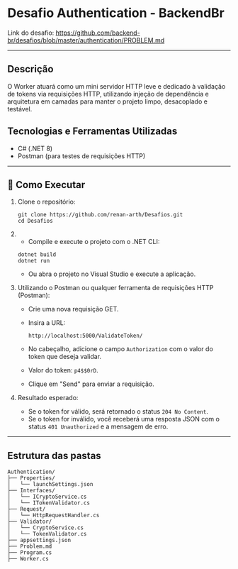 ﻿# Desafio Authentication - BackendBr

Link do desafio: https://github.com/backend-br/desafios/blob/master/authentication/PROBLEM.md

---

## Descrição

O Worker atuará como um mini servidor HTTP leve e dedicado à validação de tokens via requisições HTTP,
utilizando injeção de dependência e arquitetura em camadas para manter o projeto limpo, desacoplado e testável.

## Tecnologias e Ferramentas Utilizadas
- C# (.NET 8)
- Postman (para testes de requisições HTTP)

---

## 🚀 Como Executar

1. Clone o repositório:
   ```
   git clone https://github.com/renan-arth/Desafios.git
   cd Desafios
   ```

2. - Compile e execute o projeto com o .NET CLI:
	```
	dotnet build
	dotnet run
    ```

   - Ou abra o projeto no Visual Studio e execute a aplicação.

3. Utilizando o Postman ou qualquer ferramenta de requisições HTTP (Postman):

   - Crie uma nova requisição GET.
   - Insira a URL:
	 ```
	 http://localhost:5000/ValidateToken/
	 ```
   - No cabeçalho, adicione o campo `Authorization` com o valor do token que deseja validar.
	- Valor do token: `p4$$0rD`.

   - Clique em "Send" para enviar a requisição.

4. Resultado esperado:
   - Se o token for válido, será retornado o status `204 No Content`.
   - Se o token for inválido, você receberá uma resposta JSON com o status `401 Unauthorized` e a mensagem de erro.

---

## Estrutura das pastas

```
Authentication/
├── Properties/
│   └── launchSettings.json
├── Interfaces/
│   └── ICryptoService.cs
│   └── ITokenValidator.cs
├── Request/
│   └── HttpRequestHandler.cs
├── Validator/
│   └── CryptoService.cs
│   └── TokenValidator.cs
├── appsettings.json
├── Problem.md
├── Program.cs
├── Worker.cs
```